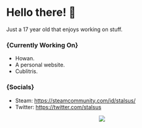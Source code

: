 # Hello there! 🌌
Just a 17 year old that enjoys working on stuff.
### {Currently Working On}

- Howan.
- A personal website.
- Cublitris.

### {Socials}

- Steam: https://steamcommunity.com/id/stalsus/
- Twitter: https://twitter.com/stalsus

<p align="center">
    <img src="https://i.imgur.com/ltNDW6n.gif">
</p>
